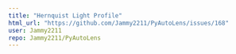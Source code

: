 ```yaml
---
title: "Hernquist Light Profile"
html_url: "https://github.com/Jammy2211/PyAutoLens/issues/168"
user: Jammy2211
repo: Jammy2211/PyAutoLens
---
```


